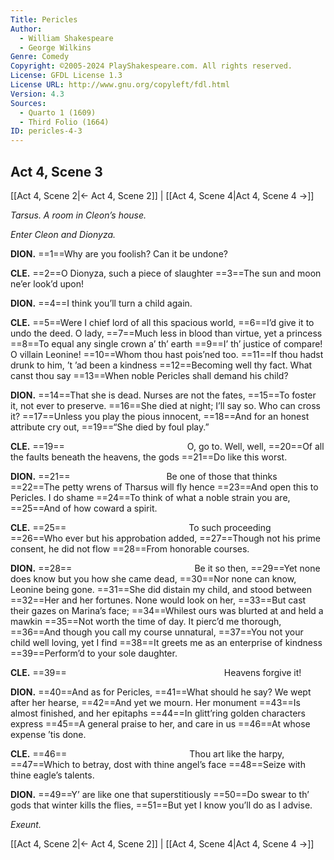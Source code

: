 ```yaml
---
Title: Pericles
Author: 
  - William Shakespeare
  - George Wilkins
Genre: Comedy
Copyright: ©2005-2024 PlayShakespeare.com. All rights reserved.
License: GFDL License 1.3
License URL: http://www.gnu.org/copyleft/fdl.html
Version: 4.3
Sources:
  - Quarto 1 (1609)
  - Third Folio (1664)
ID: pericles-4-3
---
```


## Act 4, Scene 3
[[Act 4, Scene 2|← Act 4, Scene 2]] | [[Act 4, Scene 4|Act 4, Scene 4 →]]

*Tarsus. A room in Cleon’s house.*

*Enter Cleon and Dionyza.*

**DION.**
==1==Why are you foolish? Can it be undone?

**CLE.**
==2==O Dionyza, such a piece of slaughter
==3==The sun and moon ne’er look’d upon!

**DION.**
==4==I think you’ll turn a child again.

**CLE.**
==5==Were I chief lord of all this spacious world,
==6==I’d give it to undo the deed. O lady,
==7==Much less in blood than virtue, yet a princess
==8==To equal any single crown a’ th’ earth
==9==I’ th’ justice of compare! O villain Leonine!
==10==Whom thou hast pois’ned too.
==11==If thou hadst drunk to him, ’t ’ad been a kindness
==12==Becoming well thy fact. What canst thou say
==13==When noble Pericles shall demand his child?

**DION.**
==14==That she is dead. Nurses are not the fates,
==15==To foster it, not ever to preserve.
==16==She died at night; I’ll say so. Who can cross it?
==17==Unless you play the pious innocent,
==18==And for an honest attribute cry out,
==19==“She died by foul play.”

**CLE.**
==19==              O, go to. Well, well,
==20==Of all the faults beneath the heavens, the gods
==21==Do like this worst.

**DION.**
==21==           Be one of those that thinks
==22==The petty wrens of Tharsus will fly hence
==23==And open this to Pericles. I do shame
==24==To think of what a noble strain you are,
==25==And of how coward a spirit.

**CLE.**
==25==              To such proceeding
==26==Who ever but his approbation added,
==27==Though not his prime consent, he did not flow
==28==From honorable courses.

**DION.**
==28==              Be it so then,
==29==Yet none does know but you how she came dead,
==30==Nor none can know, Leonine being gone.
==31==She did distain my child, and stood between
==32==Her and her fortunes. None would look on her,
==33==But cast their gazes on Marina’s face;
==34==Whilest ours was blurted at and held a mawkin
==35==Not worth the time of day. It pierc’d me thorough,
==36==And though you call my course unnatural,
==37==You not your child well loving, yet I find
==38==It greets me as an enterprise of kindness
==39==Perform’d to your sole daughter.

**CLE.**
==39==                  Heavens forgive it!

**DION.**
==40==And as for Pericles,
==41==What should he say? We wept after her hearse,
==42==And yet we mourn. Her monument
==43==Is almost finished, and her epitaphs
==44==In glitt’ring golden characters express
==45==A general praise to her, and care in us
==46==At whose expense ’tis done.

**CLE.**
==46==              Thou art like the harpy,
==47==Which to betray, dost with thine angel’s face
==48==Seize with thine eagle’s talents.

**DION.**
==49==Y’ are like one that superstitiously
==50==Do swear to th’ gods that winter kills the flies,
==51==But yet I know you’ll do as I advise.

*Exeunt.*

[[Act 4, Scene 2|← Act 4, Scene 2]] | [[Act 4, Scene 4|Act 4, Scene 4 →]]